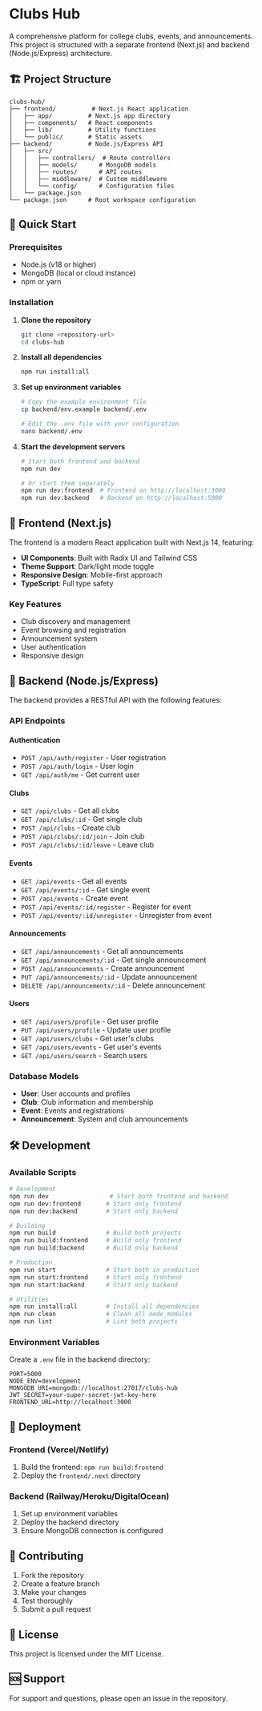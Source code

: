 # Clubs Hub

A comprehensive platform for college clubs, events, and announcements. This project is structured with a separate frontend (Next.js) and backend (Node.js/Express) architecture.

## 🏗️ Project Structure

```
clubs-hub/
├── frontend/          # Next.js React application
│   ├── app/          # Next.js app directory
│   ├── components/   # React components
│   ├── lib/          # Utility functions
│   └── public/       # Static assets
├── backend/          # Node.js/Express API
│   ├── src/
│   │   ├── controllers/  # Route controllers
│   │   ├── models/      # MongoDB models
│   │   ├── routes/      # API routes
│   │   ├── middleware/  # Custom middleware
│   │   └── config/      # Configuration files
│   └── package.json
└── package.json      # Root workspace configuration
```

## 🚀 Quick Start

### Prerequisites
- Node.js (v18 or higher)
- MongoDB (local or cloud instance)
- npm or yarn

### Installation

1. **Clone the repository**
   ```bash
   git clone <repository-url>
   cd clubs-hub
   ```

2. **Install all dependencies**
   ```bash
   npm run install:all
   ```

3. **Set up environment variables**
   ```bash
   # Copy the example environment file
   cp backend/env.example backend/.env
   
   # Edit the .env file with your configuration
   nano backend/.env
   ```

4. **Start the development servers**
   ```bash
   # Start both frontend and backend
   npm run dev
   
   # Or start them separately
   npm run dev:frontend  # Frontend on http://localhost:3000
   npm run dev:backend   # Backend on http://localhost:5000
   ```

## 📱 Frontend (Next.js)

The frontend is a modern React application built with Next.js 14, featuring:

- **UI Components**: Built with Radix UI and Tailwind CSS
- **Theme Support**: Dark/light mode toggle
- **Responsive Design**: Mobile-first approach
- **TypeScript**: Full type safety

### Key Features
- Club discovery and management
- Event browsing and registration
- Announcement system
- User authentication
- Responsive design

## 🔧 Backend (Node.js/Express)

The backend provides a RESTful API with the following features:

### API Endpoints

#### Authentication
- `POST /api/auth/register` - User registration
- `POST /api/auth/login` - User login
- `GET /api/auth/me` - Get current user

#### Clubs
- `GET /api/clubs` - Get all clubs
- `GET /api/clubs/:id` - Get single club
- `POST /api/clubs` - Create club
- `POST /api/clubs/:id/join` - Join club
- `POST /api/clubs/:id/leave` - Leave club

#### Events
- `GET /api/events` - Get all events
- `GET /api/events/:id` - Get single event
- `POST /api/events` - Create event
- `POST /api/events/:id/register` - Register for event
- `POST /api/events/:id/unregister` - Unregister from event

#### Announcements
- `GET /api/announcements` - Get all announcements
- `GET /api/announcements/:id` - Get single announcement
- `POST /api/announcements` - Create announcement
- `PUT /api/announcements/:id` - Update announcement
- `DELETE /api/announcements/:id` - Delete announcement

#### Users
- `GET /api/users/profile` - Get user profile
- `PUT /api/users/profile` - Update user profile
- `GET /api/users/clubs` - Get user's clubs
- `GET /api/users/events` - Get user's events
- `GET /api/users/search` - Search users

### Database Models

- **User**: User accounts and profiles
- **Club**: Club information and membership
- **Event**: Events and registrations
- **Announcement**: System and club announcements

## 🛠️ Development

### Available Scripts

```bash
# Development
npm run dev                 # Start both frontend and backend
npm run dev:frontend       # Start only frontend
npm run dev:backend        # Start only backend

# Building
npm run build              # Build both projects
npm run build:frontend     # Build only frontend
npm run build:backend      # Build only backend

# Production
npm run start              # Start both in production
npm run start:frontend     # Start only frontend
npm run start:backend      # Start only backend

# Utilities
npm run install:all        # Install all dependencies
npm run clean              # Clean all node_modules
npm run lint               # Lint both projects
```

### Environment Variables

Create a `.env` file in the backend directory:

```env
PORT=5000
NODE_ENV=development
MONGODB_URI=mongodb://localhost:27017/clubs-hub
JWT_SECRET=your-super-secret-jwt-key-here
FRONTEND_URL=http://localhost:3000
```

## 🚀 Deployment

### Frontend (Vercel/Netlify)
1. Build the frontend: `npm run build:frontend`
2. Deploy the `frontend/.next` directory

### Backend (Railway/Heroku/DigitalOcean)
1. Set up environment variables
2. Deploy the backend directory
3. Ensure MongoDB connection is configured

## 🤝 Contributing

1. Fork the repository
2. Create a feature branch
3. Make your changes
4. Test thoroughly
5. Submit a pull request

## 📄 License

This project is licensed under the MIT License.

## 🆘 Support

For support and questions, please open an issue in the repository.